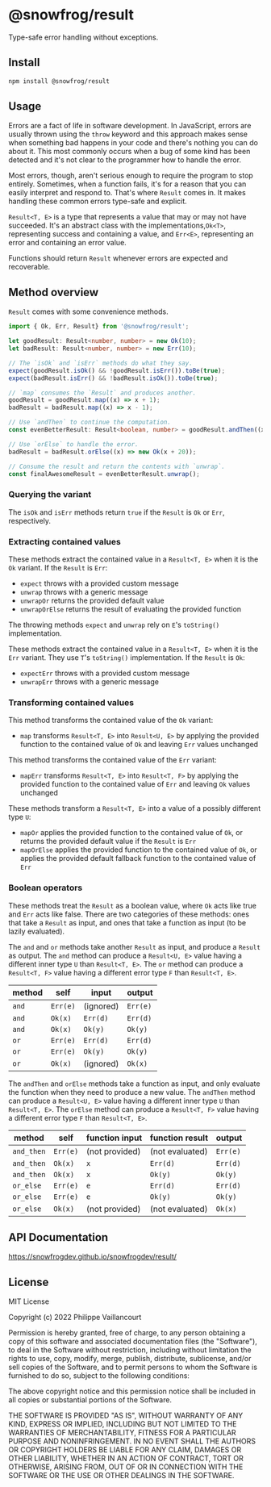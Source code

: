 # @snowfrog/result

Type-safe error handling without exceptions.

## Install

```bash
npm install @snowfrog/result
```

## Usage

Errors are a fact of life in software development. In JavaScript, errors are usually thrown using the `throw` keyword
and this approach makes sense when something bad happens in your code and there's nothing you can do about it.
This most commonly occurs when a bug of some kind has been detected and it's not clear to the programmer how to handle
the error.

Most errors, though, aren't serious enough to require the program to stop entirely. Sometimes, when a function fails,
it's for a reason that you can easily interpret and respond to. That's where `Result` comes in. It makes handling these
common errors type-safe and explicit.

`Result<T, E>` is a type that represents a value that may or may not have succeeded. It's an abstract class with the
implementations,`Ok<T>`, representing success and containing a value, and `Err<E>`, representing an error and
containing an error value.

Functions should return `Result` whenever errors are expected and recoverable.

## Method overview

`Result` comes with some convenience methods.

```ts
import { Ok, Err, Result} from '@snowfrog/result';

let goodResult: Result<number, number> = new Ok(10);
let badResult: Result<number, number> = new Err(10);

// The `isOk` and `isErr` methods do what they say.
expect(goodResult.isOk() && !goodResult.isErr()).toBe(true);
expect(badResult.isErr() && !badResult.isOk()).toBe(true);

// `map` consumes the `Result` and produces another.
goodResult = goodResult.map((x) => x + 1);
badResult = badResult.map((x) => x - 1);

// Use `andThen` to continue the computation.
const evenBetterResult: Result<boolean, number> = goodResult.andThen((x) => new Ok(x === 11));

// Use `orElse` to handle the error.
badResult = badResult.orElse((x) => new Ok(x + 20));

// Consume the result and return the contents with `unwrap`.
const finalAwesomeResult = evenBetterResult.unwrap();
```

### Querying the variant

The `isOk` and `isErr` methods return `true` if the `Result` is `Ok` or `Err`, respectively.

### Extracting contained values

These methods extract the contained value in a `Result<T, E>` when it is the `Ok` variant.
If the `Result` is `Err`:

- `expect` throws with a provided custom message
- `unwrap` throws with a generic message
- `unwrapOr` returns the provided default value
- `unwrapOrElse` returns the result of evaluating the provided function

The throwing methods `expect` and `unwrap` rely on `E`'s `toString()` implementation.

These methods extract the contained value in a `Result<T, E>` when it is the `Err` variant.
They use `T`'s `toString()` implementation. If the `Result` is `Ok`:

- `expectErr` throws with a provided custom message
- `unwrapErr` throws with a generic message

### Transforming contained values

This method transforms the contained value of the `Ok` variant:

- `map` transforms `Result<T, E>` into `Result<U, E>` by applying the provided function to the contained value of `Ok`
and leaving `Err` values unchanged
  
This method transforms the contained value of the `Err` variant:

- `mapErr` transforms `Result<T, E>` into `Result<T, F>` by applying the provided function to the contained value of `Err`
and leaving `Ok` values unchanged

These methods transform a `Result<T, E>` into a value of a possibly different type `U`:

- `mapOr` applies the provided function to the contained value of `Ok`, or returns the provided default value if the
`Result` is `Err`
- `mapOrElse` applies the provided function to the contained value of `Ok`, or applies the provided default fallback
function to the contained value of `Err`

### Boolean operators

These methods treat the `Result` as a boolean value, where `Ok` acts like true and `Err` acts like false. There are two categories of these methods: ones that take a `Result` as input, and ones that take a function as input (to be lazily evaluated).

The `and` and `or` methods take another `Result` as input, and produce a `Result` as output. The `and` method can produce a `Result<U, E>` value having a different inner type `U` than `Result<T, E>`. The `or` method can produce a `Result<T, F>` value having a different error type `F` than `Result<T, E>`.

| method  | self     | input     | output   |
|---------|----------|-----------|----------|
| `and` | `Err(e)` | (ignored) | `Err(e)` |
| `and` | `Ok(x)`  | `Err(d)`  | `Err(d)` |
| `and` | `Ok(x)`  | `Ok(y)`   | `Ok(y)`  |
| `or`  | `Err(e)` | `Err(d)`  | `Err(d)` |
| `or`  | `Err(e)` | `Ok(y)`   | `Ok(y)`  |
| `or`  | `Ok(x)`  | (ignored) | `Ok(x)`  |

The `andThen` and `orElse` methods take a function as input, and only evaluate the function when they need to
produce a new value. The `andThen` method can produce a `Result<U, E>` value having a different inner type `U` than `Result<T, E>`. The `orElse` method can produce a `Result<T, F>` value having a different error type `F` than `Result<T, E>`.

| method       | self     | function input | function result | output   |
|--------------|----------|----------------|-----------------|----------|
| `and_then` | `Err(e)` | (not provided) | (not evaluated) | `Err(e)` |
| `and_then` | `Ok(x)`  | `x`            | `Err(d)`        | `Err(d)` |
| `and_then` | `Ok(x)`  | `x`            | `Ok(y)`         | `Ok(y)`  |
| `or_else`  | `Err(e)` | `e`            | `Err(d)`        | `Err(d)` |
| `or_else`  | `Err(e)` | `e`            | `Ok(y)`         | `Ok(y)`  |
| `or_else`  | `Ok(x)`  | (not provided) | (not evaluated) | `Ok(x)`  |

## API Documentation

https://snowfrogdev.github.io/snowfrogdev/result/

## License

MIT License

Copyright (c) 2022 Philippe Vaillancourt

Permission is hereby granted, free of charge, to any person obtaining a copy
of this software and associated documentation files (the "Software"), to deal
in the Software without restriction, including without limitation the rights
to use, copy, modify, merge, publish, distribute, sublicense, and/or sell
copies of the Software, and to permit persons to whom the Software is
furnished to do so, subject to the following conditions:

The above copyright notice and this permission notice shall be included in all
copies or substantial portions of the Software.

THE SOFTWARE IS PROVIDED "AS IS", WITHOUT WARRANTY OF ANY KIND, EXPRESS OR
IMPLIED, INCLUDING BUT NOT LIMITED TO THE WARRANTIES OF MERCHANTABILITY,
FITNESS FOR A PARTICULAR PURPOSE AND NONINFRINGEMENT. IN NO EVENT SHALL THE
AUTHORS OR COPYRIGHT HOLDERS BE LIABLE FOR ANY CLAIM, DAMAGES OR OTHER
LIABILITY, WHETHER IN AN ACTION OF CONTRACT, TORT OR OTHERWISE, ARISING FROM,
OUT OF OR IN CONNECTION WITH THE SOFTWARE OR THE USE OR OTHER DEALINGS IN THE
SOFTWARE.
